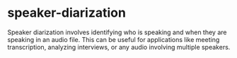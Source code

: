 # speaker-diarization
Speaker diarization involves identifying who is speaking and when they are speaking in an audio file. This can be useful for applications like meeting transcription, analyzing interviews, or any audio involving multiple speakers.
